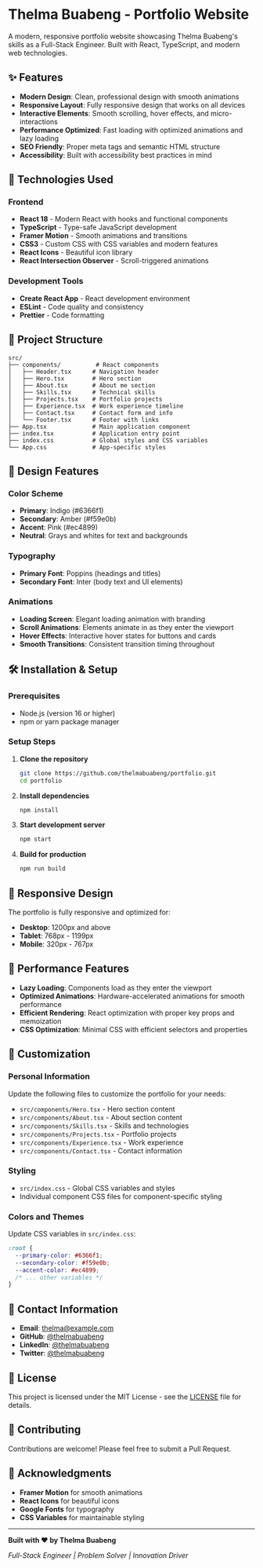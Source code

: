 # Thelma Buabeng - Portfolio Website

A modern, responsive portfolio website showcasing Thelma Buabeng's skills as a Full-Stack Engineer. Built with React, TypeScript, and modern web technologies.

## ✨ Features

- **Modern Design**: Clean, professional design with smooth animations
- **Responsive Layout**: Fully responsive design that works on all devices
- **Interactive Elements**: Smooth scrolling, hover effects, and micro-interactions
- **Performance Optimized**: Fast loading with optimized animations and lazy loading
- **SEO Friendly**: Proper meta tags and semantic HTML structure
- **Accessibility**: Built with accessibility best practices in mind

## 🚀 Technologies Used

### Frontend
- **React 18** - Modern React with hooks and functional components
- **TypeScript** - Type-safe JavaScript development
- **Framer Motion** - Smooth animations and transitions
- **CSS3** - Custom CSS with CSS variables and modern features
- **React Icons** - Beautiful icon library
- **React Intersection Observer** - Scroll-triggered animations

### Development Tools
- **Create React App** - React development environment
- **ESLint** - Code quality and consistency
- **Prettier** - Code formatting

## 📁 Project Structure

```
src/
├── components/          # React components
│   ├── Header.tsx      # Navigation header
│   ├── Hero.tsx        # Hero section
│   ├── About.tsx       # About me section
│   ├── Skills.tsx      # Technical skills
│   ├── Projects.tsx    # Portfolio projects
│   ├── Experience.tsx  # Work experience timeline
│   ├── Contact.tsx     # Contact form and info
│   └── Footer.tsx      # Footer with links
├── App.tsx             # Main application component
├── index.tsx           # Application entry point
├── index.css           # Global styles and CSS variables
└── App.css             # App-specific styles
```

## 🎨 Design Features

### Color Scheme
- **Primary**: Indigo (#6366f1)
- **Secondary**: Amber (#f59e0b)
- **Accent**: Pink (#ec4899)
- **Neutral**: Grays and whites for text and backgrounds

### Typography
- **Primary Font**: Poppins (headings and titles)
- **Secondary Font**: Inter (body text and UI elements)

### Animations
- **Loading Screen**: Elegant loading animation with branding
- **Scroll Animations**: Elements animate in as they enter the viewport
- **Hover Effects**: Interactive hover states for buttons and cards
- **Smooth Transitions**: Consistent transition timing throughout

## 🛠️ Installation & Setup

### Prerequisites
- Node.js (version 16 or higher)
- npm or yarn package manager

### Setup Steps

1. **Clone the repository**
   ```bash
   git clone https://github.com/thelmabuabeng/portfolio.git
   cd portfolio
   ```

2. **Install dependencies**
   ```bash
   npm install
   ```

3. **Start development server**
   ```bash
   npm start
   ```

4. **Build for production**
   ```bash
   npm run build
   ```

## 📱 Responsive Design

The portfolio is fully responsive and optimized for:
- **Desktop**: 1200px and above
- **Tablet**: 768px - 1199px
- **Mobile**: 320px - 767px

## 🚀 Performance Features

- **Lazy Loading**: Components load as they enter the viewport
- **Optimized Animations**: Hardware-accelerated animations for smooth performance
- **Efficient Rendering**: React optimization with proper key props and memoization
- **CSS Optimization**: Minimal CSS with efficient selectors and properties

## 🎯 Customization

### Personal Information
Update the following files to customize the portfolio for your needs:
- `src/components/Hero.tsx` - Hero section content
- `src/components/About.tsx` - About section content
- `src/components/Skills.tsx` - Skills and technologies
- `src/components/Projects.tsx` - Portfolio projects
- `src/components/Experience.tsx` - Work experience
- `src/components/Contact.tsx` - Contact information

### Styling
- `src/index.css` - Global CSS variables and styles
- Individual component CSS files for component-specific styling

### Colors and Themes
Update CSS variables in `src/index.css`:
```css
:root {
  --primary-color: #6366f1;
  --secondary-color: #f59e0b;
  --accent-color: #ec4899;
  /* ... other variables */
}
```

## 📧 Contact Information

- **Email**: thelma@example.com
- **GitHub**: [@thelmabuabeng](https://github.com/thelmabuabeng)
- **LinkedIn**: [@thelmabuabeng](https://linkedin.com/in/thelmabuabeng)
- **Twitter**: [@thelmabuabeng](https://twitter.com/thelmabuabeng)

## 📄 License

This project is licensed under the MIT License - see the [LICENSE](LICENSE) file for details.

## 🤝 Contributing

Contributions are welcome! Please feel free to submit a Pull Request.

## 🙏 Acknowledgments

- **Framer Motion** for smooth animations
- **React Icons** for beautiful icons
- **Google Fonts** for typography
- **CSS Variables** for maintainable styling

---

**Built with ❤️ by Thelma Buabeng**

*Full-Stack Engineer | Problem Solver | Innovation Driver*
